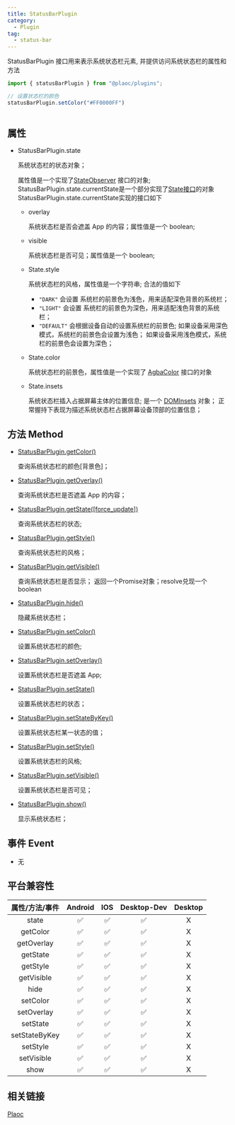 ```yaml
---
title: StatusBarPlugin
category:
  - Plugin
tag:
  - status-bar
---
```


StatusBarPlugin 接口用来表示系统状态栏元素, 并提供访问系统状态栏的属性和方法

```javascript
import { statusBarPlugin } from "@plaoc/plugins";

// 设置状态栏的颜色
statusBarPlugin.setColor("#FF0000FF")
 
```

## 属性

- StatusBarPlugin.state

  系统状态栏的状态对象；
  
  属性值是一个实现了[StateObserver](../../interface/state-observer/index.md) 接口的对象;
  StatusBarPlugin.state.currentState是一个部分实现了[State接口](../../interface/state/index.md)的对象
  StatusBarPlugin.state.currentState实现的接口如下
  
  - overlay

    系统状态栏是否会遮盖 App 的内容；属性值是一个 boolean;

  - visible

    系统状态栏是否可见；属性值是一个 boolean;

  - State.style

    系统状态栏的风格，属性值是一个字符串; 合法的值如下
      - `"DARK"`  会设置 系统栏的前景色为浅色，用来适配深色背景的系统栏；
      - `"LIGHT"` 会设置 系统栏的前景色为深色，用来适配浅色背景的系统栏；
      - `"DEFAULT"` 会根据设备自动的设置系统栏的前景色; 
                  如果设备采用深色模式，系统栏的前景色会设置为浅色；
                  如果设备采用浅色模式，系统栏的前景色会设置为深色；

  - State.color

    系统状态栏的前景色，属性值是一个实现了 [AgbaColor](../../interface/rgba-color/index.md) 接口的对象

  - State.insets

    系统状态栏插入占据屏幕主体的位置信息; 是一个 [DOMInsets](../../interface/dom-insets/index.md) 对象；
    正常握持下表现为描述系统状态栏占据屏幕设备顶部的位置信息；
   

## 方法 Method

- [StatusBarPlugin.getColor()](./get-color.md)

  查询系统状态栏的颜色\[背景色\]；

- [StatusBarPlugin.getOverlay()](./get-overlay.md)

  查询系统状态栏是否遮盖 App 的内容；

- [StatusBarPlugin.getState([force_update])](./get-state.md)

  查询系统状态栏的状态;

- [StatusBarPlugin.getStyle()](./get-style.md)

  查询系统状态栏的风格；

- [StatusBarPlugin.getVisible()](./get-visible.md)

  查询系统状态栏是否显示；
  返回一个Promise对象；resolve兑现一个boolean

- [StatusBarPlugin.hide()](./hide.md)

  隐藏系统状态栏；

- [StatusBarPlugin.setColor()](./set-color.md)

  设置系统状态栏的颜色;

- [StatusBarPlugin.setOverlay()](./set-overlay.md)

  设置系统状态栏是否遮盖 App;

- [StatusBarPlugin.setState()](./set-state.md)

  设置系统状态栏的状态；

- [StatusBarPlugin.setStateByKey()](./set-state-by-key.md)

  设置系统状态栏某一状态的值；

- [StatusBarPlugin.setStyle()](./set-style.md)

  设置系统状态栏的风格;

- [StatusBarPlugin.setVisible()](./set-visible.md)
  
  设置系统状态栏是否可见；

- [StatusBarPlugin.show()](./show.md)

  显示系统状态栏；




## 事件 Event
- 无


## 平台兼容性


| 属性/方法/事件 | Android | IOS | Desktop-Dev | Desktop |
|:------------:|:-------:|:---:|:-----------:|:-------:|
| state        | ✅      | ✅  | ✅          | X       |
| getColor     | ✅      | ✅  | ✅          | X       |
| getOverlay   | ✅      | ✅  | ✅          | X       |
| getState     | ✅      | ✅  | ✅          | X       |
| getStyle     | ✅      | ✅  | ✅          | X       |
| getVisible   | ✅      | ✅  | ✅          | X       |
| hide         | ✅      | ✅  | ✅          | X       |
| setColor     | ✅      | ✅  | ✅          | X       |
| setOverlay   | ✅      | ✅  | ✅          | X       |
| setState     | ✅      | ✅  | ✅          | X       |
| setStateByKey| ✅      | ✅  | ✅          | X       |
| setStyle     | ✅      | ✅  | ✅          | X       |
| setVisible   | ✅      | ✅  | ✅          | X       |
| show         | ✅      | ✅  | ✅          | X       |


## 相关链接

[Plaoc](../)



